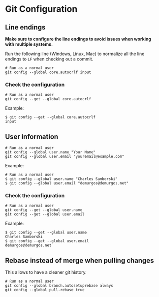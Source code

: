 # Git Configuration

## Line endings

**Make sure to configure the line endings to avoid issues when working with multiple systems.**

Run the following line (Windows, Linux, Mac) to normalize all the line endings to `LF` when
checking out a commit.

```shell
# Run as a normal user
git config --global core.autocrlf input
```

### Check the configuration

```shell
# Run as a normal user
git config --get --global core.autocrlf
```

Example:

```terminal
$ git config --get --global core.autocrlf
input
```

## User information

```shell
# Run as a normal user
git config --global user.name "Your Name"
git config --global user.email "youremail@example.com"
```

Example:

```shell
# Run as a normal user
$ git config --global user.name "Charles Samborski"
$ git config --global user.email "demurgos@demurgos.net"
```

### Check the configuration

```shell
# Run as a normal user
git config --get --global user.name
git config --get --global user.email
```

Example:

```terminal
$ git config --get --global user.name
Charles Samborski
$ git config --get --global user.email
demurgos@demurgos.net
```

## Rebase instead of merge when pulling changes

This allows to have a cleaner git history.

```shell
# Run as a normal user
git config --global branch.autosetuprebase always
git config --global pull.rebase true
```
